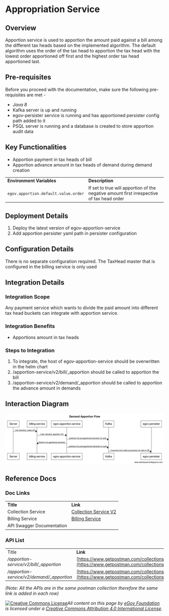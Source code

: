 # Appropriation Service

## Overview

Apportion service is used to apportion the amount paid against a bill among the different tax heads based on the implemented algorithm. The default algorithm uses the order of the tax head to apportion the tax head with the lowest order apportioned off first and the highest order tax head apportioned last.

## Pre-requisites

Before you proceed with the documentation, make sure the following pre-requisites are met -

* _Java 8_
* Kafka server is up and running
* egov-persister service is running and has apportioned persister config path added to it
* PSQL server is running and a database is created to store apportion audit data

## Key Functionalities

* Apportion payment in tax heads of bill
* Apportion advance amount in tax heads of demand during demand creation

|                                      |                                                                                           |
| ------------------------------------ | ----------------------------------------------------------------------------------------- |
| **Environment Variables**            | **Description**                                                                           |
| `egov.apportion.default.value.order` | If set to true will apportion of the negative amount first irrespective of tax head order |

## Deployment Details

1. Deploy the latest version of egov-apportion-service&#x20;
2. Add apportion persister yaml path in persister configuration

## Configuration Details

There is no separate configuration required. The TaxHead master that is configured in the billing service is only used

## Integration Details

### Integration Scope

Any payment service which wants to divide the paid amount into different tax head buckets can integrate with apportion service.

### Integration Benefits

* Apportions amount in tax heads

### Steps to Integration

1. To integrate, the host of egov-apportion-service should be overwritten in the helm chart
2. /apportion-service/v2/bill/\_apportion should be called to apportion the bill
3. /apportion-service/v2/demand/\_apportion should be called to apportion the advance amount in demands

## Interaction Diagram

![](../../../.gitbook/assets/demand-apportion-flow-.png)

## Reference Docs

### Doc Links <a href="#doc-links" id="doc-links"></a>

|                           |                                                                                                                    |
| ------------------------- | ------------------------------------------------------------------------------------------------------------------ |
| **Title**                 | **Link**                                                                                                           |
| Collection Service        | [Collection Service V2](https://digit-discuss.atlassian.net/wiki/spaces/DD/pages/1620574288/Collection+Service+V2) |
| Billing Service           | [Billing Service](https://digit-discuss.atlassian.net/wiki/spaces/DD/pages/1620672528/Billing+Service)             |
| API Swagger Documentation |                                                                                                                    |

### API List <a href="#api-list" id="api-list"></a>

|                                            |                                                                                                                            |
| ------------------------------------------ | -------------------------------------------------------------------------------------------------------------------------- |
| Title                                      | **Link**                                                                                                                   |
| _/apportion-service/v2/bill/\_apportion_   | [https://www.getpostman.com/collections/142983a40e95da157b45](https://www.getpostman.com/collections/142983a40e95da157b45) |
| _/apportion-service/v2/demand/\_apportion_ | [https://www.getpostman.com/collections/142983a40e95da157b45](https://www.getpostman.com/collections/142983a40e95da157b45) |

_(Note: All the APIs are in the same postman collection therefore the same link is added in each row)_



[![Creative Commons License](https://i.creativecommons.org/l/by/4.0/80x15.png)_​_](http://creativecommons.org/licenses/by/4.0/)_All content on this page by_ [_eGov Foundation_](https://egov.org.in/) _is licensed under a_ [_Creative Commons Attribution 4.0 International License_](http://creativecommons.org/licenses/by/4.0/)_._
